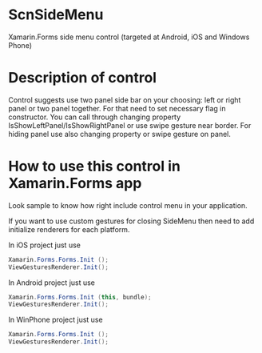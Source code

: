 ScnSideMenu
======================
Xamarin.Forms side menu control (targeted at Android, iOS and Windows Phone)

Description of control
===========================================
Control suggests use two panel side bar on your choosing: left or right panel or two panel together. For that need to set necessary flag in constructor.
You can call through changing property IsShowLeftPanel/IsShowRightPanel or use swipe gesture near border.
For hiding panel use also changing property or swipe gesture on panel.

How to use this control in Xamarin.Forms app
===========================================
Look sample to know how right include control menu in your application.

If you want to use custom gestures for closing SideMenu then need to add initialize renderers for each platform.

In iOS project just use
```cs
Xamarin.Forms.Forms.Init ();
ViewGesturesRenderer.Init();
```
In Android project just use
```cs
Xamarin.Forms.Forms.Init (this, bundle);
ViewGesturesRenderer.Init();
```
In WinPhone project just use
```cs
Xamarin.Forms.Forms.Init ();
ViewGesturesRenderer.Init();
```